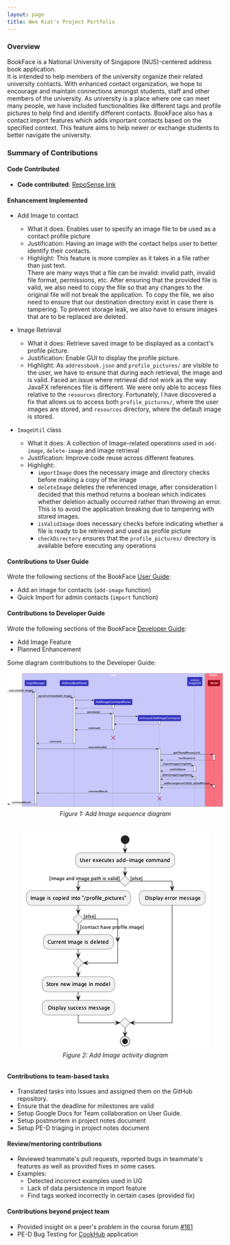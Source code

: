 ```yaml
---
layout: page
title: Wee Kiat's Project Portfolio
---
```

### Overview
BookFace is a National University of Singapore (NUS)-centered address book application.<br>
It is intended to help members of the university organize their related university contacts. With enhanced contact organization, we hope to encourage and maintain connections amongst students, 
staff and other members of the university. As university is a place where one can meet many people, 
we have included functionalities like different tags and profile pictures to help find and identify different contacts.
BookFace also has a contact import features which adds important contacts based on the specified context. 
This feature aims to help newer or exchange students to better navigate the university. 

### Summary of Contributions


#### Code Contributed
* **Code contributed**: [RepoSense link](https://nus-cs2103-ay2223s2.github.io/tp-dashboard/?search=weekiat-douze&breakdown=true)


#### Enhancement Implemented
* Add Image to contact
  * What it does: Enables user to specify an image file to be used as a contact profile picture
  * Justification: Having an image with the contact helps user to better identify their contacts.
  * Highlight: This feature is more complex as it takes in a file rather than just text. <br> 
    There are many ways that a file can be invalid: invalid path, invalid file format, permissions, etc.
    After ensuring that the provided file is valid, we also need to copy the file so that any changes 
    to the original file will not break the application. To copy the file, we also need to ensure that 
    our destination directory exist in case there is tampering. 
   To prevent storage leak, we also have to ensure images that are to be replaced are deleted. 

* Image Retrieval
  * What it does: Retrieve saved image to be displayed as a contact's profile picture.
  * Justification: Enable GUI to display the profile picture. 
  * Highlight: As `addressbook.json` and `profile_pictures/` are visible to the user, we have to ensure that during each retrieval,
    the image and is valid. Faced an issue where retrieval did not work as the way JavaFX references file is different.
    We were only able to access files relative to the `resources` directory. Fortunately, I have discovered a fix that allows
    us to access both `profile_pictures/`, where the user images are stored, and `resources` directory, where the default image is stored. 

* `ImageUtil` class
  * What it does: A collection of Image-related operations used in `add-image`, `delete-image` and image retrieval
  * Justification: Improve code reuse across different features.
  * Highlight:
    * `importImage` does the necessary image and directory checks before making a copy of the image
    * `deleteImage` deletes the referenced image, after consideration I decided that this method returns a boolean which
      indicates whether deletion actually occurred rather than throwing an error. This is to avoid the application breaking 
      due to tampering with stored images.
    * `isValidImage` does necessary checks before indicating whether a file is ready to be retrieved and used as profile picture
    * `checkDirectory` ensures that the `profile_pictures/` directory is available before executing any operations

#### Contributions to User Guide
Wrote the following sections of the BookFace [User Guide](https://ay2223s2-cs2103-f11-4.github.io/tp/UserGuide.html):
* Add an image for contacts (`add-image` function)
* Quick Import for admin contacts (`import` function)

#### Contributions to Developer Guide
Wrote the following sections of the BookFace [Developer Guide](https://ay2223s2-cs2103-f11-4.github.io/tp/DeveloperGuide.html):
* Add Image Feature
* Planned Enhancement

Some diagram contributions to the Developer Guide:
<div style="text-align: center">
    <img src="../images/AddImageSequenceDiagram.png" />
    <p style="margin-top: 0; margin-bottom: 2rem"><i>Figure 1: Add Image sequence diagram</i></p>
</div>
<div style="text-align: center">
    <img src="../images/AddImageActivityDiagram.png" />
    <p style="margin-top: 0; margin-bottom: 2rem"><i>Figure 2: Add Image activity diagram</i></p>
</div>

#### Contributions to team-based tasks
* Translated tasks into Issues and assigned them on the GitHub repository.
* Ensure that the deadline for milestones are valid
* Setup Google Docs for Team collaboration on User Guide. 
* Setup postmortem in project notes document
* Setup PE-D triaging in project notes document 

#### Review/mentoring contributions
* Reviewed teammate's pull requests, reported bugs in teammate's features as well as provided fixes in some cases.
* Examples: 
  * Detected incorrect examples used in UG
  * Lack of data persistence in import feature
  * Find tags worked incorrectly in certain cases (provided fix)
  
#### Contributions beyond project team
* Provided insight on a peer's problem in the course forum [#161](https://github.com/nus-cs2103-AY2223S2/forum/issues/161)
* PE-D Bug Testing for [CookHub](https://github.com/AY2223S2-CS2103T-W09-1/tp) application
